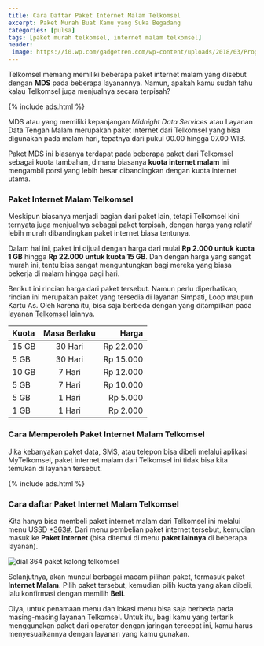 ```yaml
---
title: Cara Daftar Paket Internet Malam Telkomsel
excerpt: Paket Murah Buat Kamu yang Suka Begadang
categories: [pulsa]
tags: [paket murah telkomsel, internet malam telkomsel]
header:
 image: https://i0.wp.com/gadgetren.com/wp-content/uploads/2018/03/Program-PastiBestDeal-Telkomsel-Featured.jpg
---
```


Telkomsel memang memiliki beberapa paket internet malam yang disebut dengan **MDS** pada beberapa layanannya. Namun, apakah kamu sudah tahu kalau Telkomsel juga menjualnya secara terpisah?

{% include ads.html %}

MDS atau yang memiliki kepanjangan _Midnight Data Services_ atau Layanan Data Tengah Malam merupakan paket internet dari Telkomsel yang bisa digunakan pada malam hari, tepatnya dari pukul 00.00 hingga 07.00 WIB.

Paket MDS ini biasanya terdapat pada beberapa paket dari Telkomsel sebagai kuota tambahan, dimana biasanya **kuota internet malam** ini mengambil porsi yang lebih besar dibandingkan dengan kuota internet utama.

### Paket Internet Malam Telkomsel

Meskipun biasanya menjadi bagian dari paket lain, tetapi Telkomsel kini ternyata juga menjualnya sebagai paket terpisah, dengan harga yang relatif lebih murah dibandingkan paket internet biasa tentunya.

Dalam hal ini, paket ini dijual dengan harga dari mulai **Rp 2.000 untuk kuota 1 GB** hingga **Rp 22.000 untuk kuota 15 GB**. Dan dengan harga yang sangat murah ini, tentu bisa sangat menguntungkan bagi mereka yang biasa bekerja di malam hingga pagi hari.

Berikut ini rincian harga dari paket tersebut. Namun perlu diperhatikan, rincian ini merupakan paket yang tersedia di layanan Simpati, Loop maupun Kartu As. Oleh karena itu, bisa saja berbeda dengan yang ditampilkan pada layanan [Telkomsel](https://id.m.wikipedia.org/wiki/Telkomsel) lainnya.

| Kuota | Masa Berlaku | Harga |
|:---|:---:|---:|
| 15 GB | 30 Hari | Rp 22.000 |
| 5 GB | 30 Hari | Rp 15.000 |
| 10 GB | 7 Hari | Rp 12.000 |
| 5 GB | 7 Hari | Rp 10.000 |
| 5 GB | 1 Hari | Rp 5.000 |
| 1 GB | 1 Hari | Rp 2.000 |

### Cara Memperoleh Paket Internet Malam Telkomsel

Jika kebanyakan paket data, SMS, atau telepon bisa dibeli melalui aplikasi MyTelkomsel, paket internet malam dari Telkomsel ini tidak bisa kita temukan di layanan tersebut.

{% include ads.html %}

### Cara daftar Paket Internet Malam Telkomsel

Kita hanya bisa membeli paket internet malam dari Telkomsel ini melalui menu USSD <a href="tel:*363#">*363#</a>. Dari menu pembelian paket internet tersebut, kemudian masuk ke **Paket Internet** (bisa ditemui di menu **paket lainnya** di beberapa layanan).

![dial 364 paket kalong telkomsel](https://i0.wp.com/gadgetren.com/wp-content/uploads/2019/02/Paket-Internet-Malam-Telkomsel.jpg)

Selanjutnya, akan muncul berbagai macam pilihan paket, termasuk paket **Internet Malam**. Pilih paket tersebut, kemudian pilih kuota yang akan dibeli, lalu konfirmasi dengan memilih **Beli**.

Oiya, untuk penamaan menu dan lokasi menu bisa saja berbeda pada masing-masing layanan Telkomsel. Untuk itu, bagi kamu yang tertarik menggunakan paket dari operator dengan jaringan tercepat ini, kamu harus menyesuaikannya dengan layanan yang kamu gunakan.

